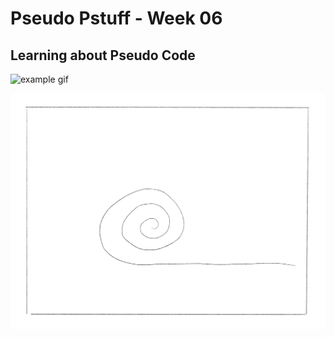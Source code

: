 # Pseudo Pstuff - Week 06 

## Learning about Pseudo Code


![example gif](Gif1.gif)

![continued gif](Gif2.gif)
